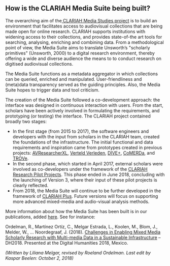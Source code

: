 ## How is the CLARIAH Media Suite being built?

The overarching  aim of the[ CLARIAH Media Studies project](https://clariah.nl/en/work-packages/focus-areas/media-studies#workplan) is to build an environment that facilitates  access to audiovisual collections that are being made open for online research. CLARIAH supports  institutions with widening access to their collections, and provides state-of-the art tools for searching, analysing, enriching and combining data. From a methodological point of view, the Media Suite aims to translate  Unsworth’s "scholarly primitives" (Unsworth, 2000) to a digital research environment, thereby offering a wide and diverse audience the means to to conduct research on digitised audiovisual collections.

The Media Suite functions as a  metadata aggregator in which  collections can be queried, enriched and
manipulated. User-friendliness and (meta)data transparency served as the guiding principles. Also, the Media Suite  hopes to trigger data and tool criticism.

The creation of the Media Suite followed a co-development approach: the interface was designed in continuous interaction with users. From the start, scholars have been actively involved in formulating the requirements, and prototyping (or testing) the interface. The CLARIAH project contained broadly two stages:

- In the first stage (from 2015 to 2017), the software engineers and developers with the input from scholars in the CLARIAH team, created the foundations of the infrastructure. The initial functional and data requirements and inspiration came from prototypes created in previous projects: [AVResearcherXL](http://mediasuite.clariah.nl/documentation/glossary/avresearcher), [Verteld Verleden](http://mediasuite.clariah.nl/documentation/glossary/verteld-verleden), [DIVE+](http://mediasuite.clariah.nl/documentation/glossary/dive), [CoMERDa](http://mediasuite.clariah.nl/documentation/glossary/comerda), and [TROVe](http://mediasuite.clariah.nl/documentation/glossary/trove).
- In the second phase, which started in April 2017, external scholars were involved as co-developers under the framework of the [CLARIAH Research Pilot Projects](http://mediasuite.clariah.nl/documentation/faq/what-are-research-pilots). This phase ended in June 2018, concluding with the launching of Version 3, where their input of these pilot projects is clearly reflected.
- From 2018, the Media Suite will continue to be further developed in the framework of [CLARIAH Plus](https://www.clariah.nl/nieuw/nieuws/clariah-plus-gehonoreerd). Future versions will focus on supporting more advanced mixed-media and audio-visual analysis methods.

More information about how the Media Suite has been built is in our publications, added [here](<https://www.zotero.org/groups/2288915/clariah_media_suite_research_and_dissemination_outputs>). See for instance:

Ordelman, R., Martínez Ortíz, C., Melgar Estrada, L., Koolen, M., Blom, J., Melder, W., … Noordegraaf, J. (2018). [Challenges in Enabling Mixed Media Scholarly Research with Multi-media Data in a Sustainable Infrastructure](<https://www.zotero.org/groups/2288915/clariah_media_suite_research_and_dissemination_outputs/items/itemKey/W24JWN5W/order/title/sort/asc>) – DH2018. Presented at the Digital Humanities 2018, Mexico.



*(Written by Liliana Melgar, revised by Roeland Ordelman. Last edit by Kaspar Beelen: October 2, 2018)*